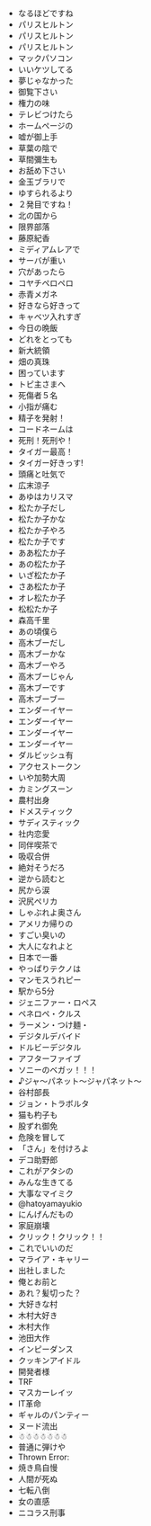 * なるほどですね
* パリスヒルトン
* パリスヒルトン
* パリスヒルトン
* マックパソコン
* いいケツしてる
* 夢じゃなかった
* 御覧下さい
* 権力の味
* テレビつけたら
* ホームページの
* 嘘が御上手
* 草葉の陰で
* 草間彌生も
* お舐め下さい
* 金玉ブラリで
* ゆすられるより
* ２発目ですね！
* 北の国から
* 限界部落
* 藤原紀香
* ミディアムレアで
* サーバが重い
* 穴があったら
* コヤチペロペロ
* 赤青メガネ
* 好きなら好きって
* キャベツ入れすぎ
* 今日の晩飯
* どれをとっても
* 新大統領
* 畑の真珠
* 困っています
* トピ主さまへ
* 死傷者５名
* 小指が痛む
* 精子を発射！
* コードネームは
* 死刑！死刑や！
* タイガー最高！
* タイガー好きっす!
* 頭痛と吐気で
* 広末涼子
* あゆはカリスマ
* 松たか子だし
* 松たか子かな
* 松たか子やろ
* 松たか子です
* ああ松たか子
* あの松たか子
* いざ松たか子
* さあ松たか子
* オレ松たか子
* 松松たか子
* 森高千里
* あの頃僕ら
* 高木ブーだし
* 高木ブーかな
* 高木ブーやろ
* 高木ブーじゃん
* 高木ブーです
* 高木ブーブー
* エンダーイヤー
* エンダーイヤー
* エンダーイヤー
* エンダーイヤー
* ダルビッシュ有
* アクセストークン
* いや加勢大周
* カミングスーン
* 農村出身
* ドメスティック
* サディスティック
* 社内恋愛
* 同伴喫茶で
* 吸収合併
* 絶対そうだろ
* 逆から読むと
* 尻から涙
* 沢尻ペリカ
* しゃぶれよ奥さん
* アメリカ帰りの
* すごい臭いの
* 大人になれよと
* 日本で一番
* やっぱりテクノは
* マンモスうれピー
* 駅から5分
* ジェニファー・ロペス
* ペネロペ・クルス
* ラーメン・つけ麺・
* デジタルデバイド
* ドルビーデジタル
* アフターファイブ
* ソニーのベガッ！！！
* ♪ジャ～パネット～ジャパネット～
* 谷村部長
* ジョン・トラボルタ
* 猫も杓子も
* 股ずれ御免
* 危険を冒して
* 「さん」を付けろよ
* デコ助野郎
* これがアタシの
* みんな生きてる
* 大事なマイミク
* @hatoyamayukio
* にんげんだもの
* 家庭崩壊
* クリック！クリック！！
* これでいいのだ
* マライア・キャリー
* 出社しました
* 俺とお前と
* あれ？髪切った？
* 大好きな村
* 木村大好き
* 木村大作
* 池田大作
* インピーダンス
* クッキンアイドル
* 開発者様
* TRF
* マスカーレイッ
* IT革命
* ギャルのパンティー
* ヌード流出
* ☃☃☃☃☃☃☃
* 普通に弾けや
* Thrown Error:
* 焼き鳥自慢
* 人間が死ぬ
* 七転八倒
* 女の直感
* ニコラス刑事

